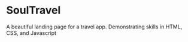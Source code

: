 # SoulTravel
A beautiful landing page for a travel app.
Demonstrating skills in HTML, CSS, and Javascript
